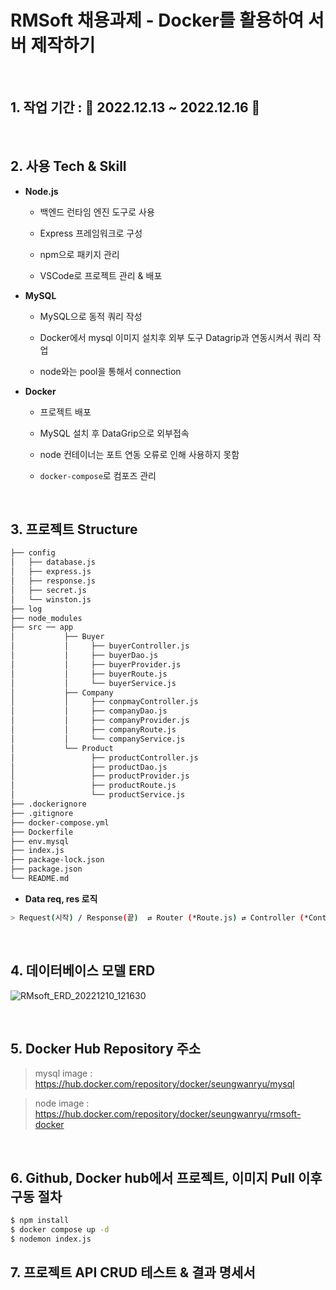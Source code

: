 # RMSoft 채용과제 - Docker를 활용하여 서버 제작하기

<br>

## 1. 작업 기간 : 📅 2022.12.13 ~ 2022.12.16 📅

<br>

## 2. 사용 Tech & Skill

- **Node.js**

  - 백엔드 런타임 엔진 도구로 사용

  - Express 프레임워크로 구성

  - npm으로 패키지 관리

  - VSCode로 프로젝트 관리 & 배포

- **MySQL**

  - MySQL으로 동적 쿼리 작성

  - Docker에서 mysql 이미지 설치후 외부 도구 Datagrip과 연동시켜서 쿼리 작업

  - node와는 pool을 통해서 connection

- **Docker**

  - 프로젝트 배포

  - MySQL 설치 후 DataGrip으로 외부접속

  - node 컨테이너는 포트 연동 오류로 인해 사용하지 못함

  - `docker-compose`로 컴포즈 관리

<br>

## 3. 프로젝트 Structure

```bash
├── config
│   ├── database.js
│   ├── express.js
│   ├── response.js
│   ├── secret.js
│   └── winston.js
├── log
├── node_modules
├── src ── app
│           ├── Buyer
│           │     ├── buyerController.js
│           │     ├── buyerDao.js
│           │     ├── buyerProvider.js
│           │     ├── buyerRoute.js
│           │     └── buyerService.js
│           ├── Company
│           │     ├── conpmayController.js
│           │     ├── companyDao.js
│           │     ├── companyProvider.js
│           │     ├── companyRoute.js
│           │     └── companyService.js
│           └── Product
│                 ├── productController.js
│                 ├── productDao.js
│                 ├── productProvider.js
│                 ├── productRoute.js
│                 └── productService.js
├── .dockerignore
├── .gitignore
├── docker-compose.yml
├── Dockerfile
├── env.mysql
├── index.js
├── package-lock.json
├── package.json
└── README.md
```

- **Data req, res 로직**

```bash
> Request(시작) / Response(끝)  ⇄ Router (*Route.js) ⇄ Controller (*Controller.js) ⇄ Service (CUD) / Provider (R) ⇄ DAO (DB)
```

<br>

## 4. 데이터베이스 모델 ERD

![RMsoft_ERD_20221210_121630](https://user-images.githubusercontent.com/57697624/208033732-dc714267-9e26-42fb-a788-5796949b11fb.png)

<br>

## 5. Docker Hub Repository 주소

> mysql image : https://hub.docker.com/repository/docker/seungwanryu/mysql

> node image : https://hub.docker.com/repository/docker/seungwanryu/rmsoft-docker

<br>

## 6. Github, Docker hub에서 프로젝트, 이미지 Pull 이후 구동 절차

```bash
$ npm install
$ docker compose up -d
$ nodemon index.js
```

## 7. 프로젝트 API CRUD 테스트 & 결과 명세서
